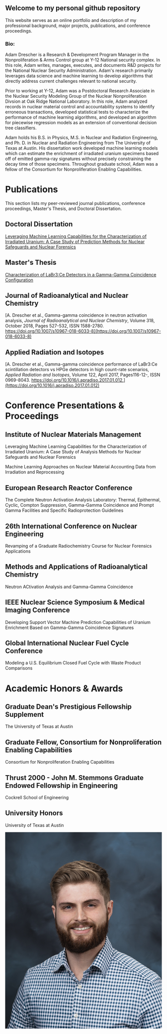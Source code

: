 ## Welcome to my personal github repository

This website serves as an online portfolio and description of my professional background, major projects, publications, and conference proceedings. 

### Bio:

Adam Drescher is a Research & Development Program Manager in the Nonproliferation & Arms Control group at Y-12 National security complex. In this role, Adam writes, manages, executes, and documents R&D projects for the National Nuclear Security Administration. Adam's research primarily leverages data science and machine learning to develop algorithms that directly address current challenges relevant to national security. 

Prior to working at Y-12, Adam was a Postdoctoral Research Associate in the Nuclear Security Modeling Group of the Nuclear Nonproliferation Divsion at Oak Ridge National Laboratory. In this role, Adam analyzed records in nuclear material control and accountability systems to identify erroneous transactions, developed statistical tests to characterize the performance of machine learning algorithms, and developed an algorithm for piecewise regression models as an extension of conventional decision tree classifiers.

Adam holds his B.S. in Physics, M.S. in Nuclear and Radiation Engineering, and Ph. D. in Nuclear and Radiation Engineering from The University of Texas at Austin. His dissertation work developed machine learning models which can estimate the enrichment of irradiated uranium specimens based off of emitted gamma-ray signatures without precisely constraining the decay time of those specimens. Throughout graduate school, Adam was a fellow of the Consortium for Nonproliferation Enabling Capabilities. 

# Publications
This section lists my peer-reviewed journal publications, conference proceedings, Master's Thesis, and Doctoral Dissertation.

## Doctoral Dissertation
[Leveraging Machine Learning Capabilities for the Characterization of Irradiated Uranium: A Case Study of Prediction Methods for Nuclear Safeguards and Nuclear Forensics](Drescher_Dissertation_FINAL.pdf)

## Master's Thesis
[Characterization of LaBr3:Ce Detectors in a Gamma-Gamma Coincidence Configuration](DRESCHER-THESIS-2017.pdf)

## Journal of Radioanalytical and Nuclear Chemistry
[A. Drescher et al., Gamma-gamma coincidence in neutron activation analysis, _Journal of Radioanalytical and Nuclear Chemistry_, Volume 318, October 2018, Pages 527-532, ISSN 1588-2780. https://doi.org/10.1007/s10967-018-6033-8](https://doi.org/10.1007/s10967-018-6033-8)

## Applied Radiation and Isotopes
[A. Drescher et al., Gamma-gamma coincidence performance of LaBr3:Ce scintillation detectors vs HPGe detectors in high count-rate scenarios, _Applied Radiation and Isotopes_, Volume 122, April 2017, Pages116-12-, ISSN 0969-8043. https://doi.org/10.1016/j.apradiso.2017.01.012.](https://doi.org/10.1016/j.apradiso.2017.01.012)


# Conference Presentations & Proceedings

## Institute of Nuclear Materials Management
Leveraging Machine Learning Capabilities for the Characterization of Irradiated Uranium: A Case Study of Analysis Methods for Nuclear Safeguards and Nuclear Forensics

Machine Learning Approaches on Nuclear Material Accounting Data from Irradiation and Reprocessing

## European Research Reactor Conference
The Complete Neutron Activation Analysis Laboratory: Thermal, Epithermal, Cyclic, Compton Suppression, Gamma-Gamma Coincidence and Prompt Gamma Facilities and Specific Radioprotection Guidelines

## 26th International Conference on Nuclear Engineering
Revamping of a Graduate Radiochemistry Course for Nuclear Forensics Applications

## Methods and Applications of Radioanalytical Chemistry
Neutron ACtivation Analysis and Gamma-Gamma Coincidence

## IEEE Nuclear Science Symposium & Medical Imaging Conference
Developing Support Vector Machine Prediction Capabilities of Uranium Enrichment Based on Gamma-Gamma Coincidence Signatures

## Global International Nuclear Fuel Cycle Conference
Modeling a U.S. Equilibrium Closed Fuel Cycle with Waste Product Comparisons

# Academic Honors & Awards

## Graduate Dean's Prestigious Fellowship Supplement
The University of Texas at Austin

## Graduate Fellow, Consortium for Nonproliferation Enabling Capabilities
Consortium for Nonproliferation Enabling Capabilities

## Thrust 2000 - John M. Stemmons Graduate Endowed Fellowship in Engineering
Cockrell School of Engineering

## University Honors
University of Texas at Austin


![Image](2020-P00505.jpg)





